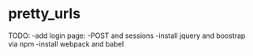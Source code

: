 # pretty_urls

TODO:
-add login page: -POST and sessions
-install jquery and boostrap via npm
-install webpack and babel
